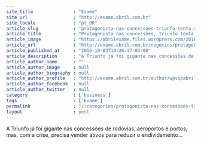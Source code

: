 ```yaml
---
site_title               : "Exame"
site_url                 : "http://exame.abril.com.br"
site_locale              : "pt_BR"
article_slug             : "protagonista-nas-concessoes-triunfo-tenta-renegociar-divida"
article_title            : "Protagonista nas concessões, Triunfo tenta renegociar dívida"
article_image            : "https://abrilexame.files.wordpress.com/2016/10/size_960_16_9_viracopos.jpg?quality=70&strip=all&w=960"
article_url              : "http://exame.abril.com.br/negocios/protagonista-nas-concessoes-triunfo-tenta-renegociar-divida/"
article_published_at     : "2016-10-03T10:26:17-03:00"
article_description      : "A Triunfo já foi gigante nas concessões de rodovias, aeroportos e portos, mas, com a crise, precisa vender ativos para reduzir o endividamento..."
article_author_name      : ""
article_author_image     : null
article_author_biography : null
article_author_profile   : "http://exame.abril.com.br/author/wpvipabril/"
article_author_facebook  : null
article_author_twitter   : null
category                 : ['business']
tags                     : ['Exame']
permalink                : "/:categories/protagonista-nas-concessoes-triunfo-tenta-renegociar-divida/"
layout                   : post
---
```


A Triunfo já foi gigante nas concessões de rodovias, aeroportos e portos, mas, com a crise, precisa vender ativos para reduzir o endividamento...
